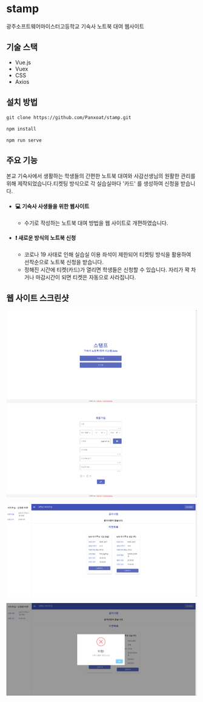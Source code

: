 # stamp

광주소프트웨어마이스터고등학교 기숙사 노트북 대여 웹사이트

## 기술 스택

- Vue.js
- Vuex
- CSS
- Axios

## 설치 방법
```
git clone https://github.com/Panxoat/stamp.git
```

```
npm install
```

```
npm run serve
```

## 주요 기능

본교 기숙사에서 생활하는 학생들의 간편한 노트북 대여와 사감선생님의 원활한 관리를 위해 제작되었습니다.티켓팅 방식으로 각 실습실마다 '카드' 를 생성하여 신청을 받습니다.

- #### 💻 기숙사 사생들을 위한 웹사이트

  - 수기로 작성하는 노트북 대여 방법을 웹 사이트로 개편하였습니다.

- #### ❗ 새로운 방식의 노트북 신청

  - 코로나 19 사태로 인해 실습실 이용 좌석이 제한되어 티켓팅 방식을 활용하여 선착순으로 노트북 신청을 받습니다.
  - 정해진 시간에 티켓(카드)가 열리면 학생들은 신청할 수 있습니다. 자리가 꽉 차거나 마감시간이 되면 티켓은 자동으로 사라집니다.

## 웹 사이트 스크린샷

![](https://github.com/Panxoat/stamp/blob/master/README/home.png?raw=true)![](https://github.com/Panxoat/stamp/blob/master/README/register.png?raw=true)

![](https://github.com/Panxoat/stamp/blob/master/README/main.png?raw=true)

![](https://github.com/Panxoat/stamp/blob/master/README/ticket.png?raw=true)

